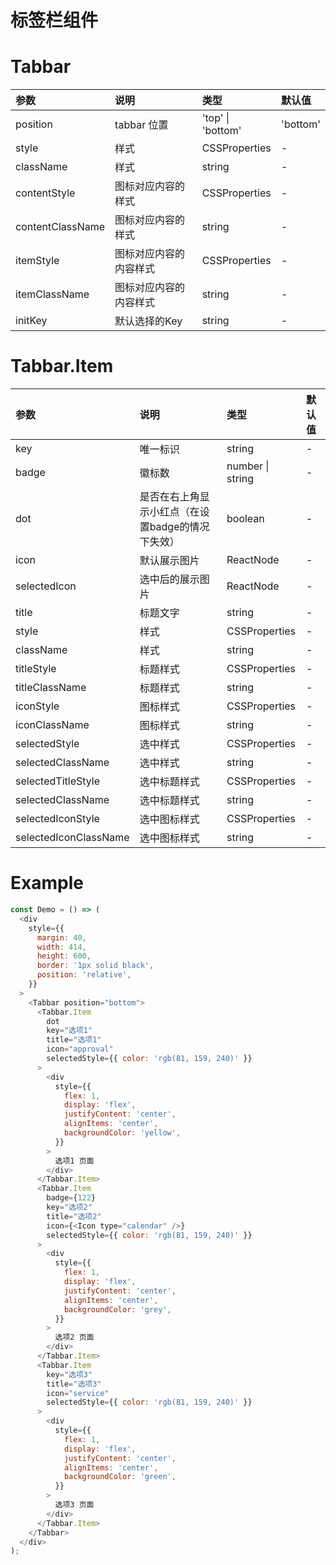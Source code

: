 # 标签栏组件

# Tabbar

| 参数             | 说明                   | 类型              | 默认值   |
| :--------------- | :--------------------- | :---------------- | :------- |
| position         | tabbar 位置            | 'top' \| 'bottom' | 'bottom' |
| style            | 样式                   | CSSProperties     | -        |
| className        | 样式                   | string            | -        |
| contentStyle     | 图标对应内容的样式     | CSSProperties     | -        |
| contentClassName | 图标对应内容的样式     | string            | -        |
| itemStyle        | 图标对应内容的内容样式 | CSSProperties     | -        |
| itemClassName    | 图标对应内容的内容样式 | string            | -        |
| initKey          | 默认选择的Key          | string            | -        |

# Tabbar.Item

| 参数                  | 说明                                              | 类型             | 默认值 |
| :-------------------- | :------------------------------------------------ | :--------------- | :----- |
| key                   | 唯一标识                                          | string           | -      |
| badge                 | 徽标数                                            | number \| string | -      |
| dot                   | 是否在右上角显示小红点（在设置badge的情况下失效） | boolean          | -      |
| icon                  | 默认展示图片                                      | ReactNode        | -      |
| selectedIcon          | 选中后的展示图片                                  | ReactNode        | -      |
| title                 | 标题文字                                          | string           | -      |
| style                 | 样式                                              | CSSProperties    | -      |
| className             | 样式                                              | string           | -      |
| titleStyle            | 标题样式                                          | CSSProperties    | -      |
| titleClassName        | 标题样式                                          | string           | -      |
| iconStyle             | 图标样式                                          | CSSProperties    | -      |
| iconClassName         | 图标样式                                          | string           | -      |
| selectedStyle         | 选中样式                                          | CSSProperties    | -      |
| selectedClassName     | 选中样式                                          | string           | -      |
| selectedTitleStyle    | 选中标题样式                                      | CSSProperties    | -      |
| selectedClassName     | 选中标题样式                                      | string           | -      |
| selectedIconStyle     | 选中图标样式                                      | CSSProperties    | -      |
| selectedIconClassName | 选中图标样式                                      | string           | -      |

# Example

```javascript
const Demo = () => (
  <div
    style={{
      margin: 40,
      width: 414,
      height: 600,
      border: '1px solid black',
      position: 'relative',
    }}
  >
    <Tabbar position="bottom">
      <Tabbar.Item
        dot
        key="选项1"
        title="选项1"
        icon="approval"
        selectedStyle={{ color: 'rgb(81, 159, 240)' }}
      >
        <div
          style={{
            flex: 1,
            display: 'flex',
            justifyContent: 'center',
            alignItems: 'center',
            backgroundColor: 'yellow',
          }}
        >
          选项1 页面
        </div>
      </Tabbar.Item>
      <Tabbar.Item
        badge={122}
        key="选项2"
        title="选项2"
        icon={<Icon type="calendar" />}
        selectedStyle={{ color: 'rgb(81, 159, 240)' }}
      >
        <div
          style={{
            flex: 1,
            display: 'flex',
            justifyContent: 'center',
            alignItems: 'center',
            backgroundColor: 'grey',
          }}
        >
          选项2 页面
        </div>
      </Tabbar.Item>
      <Tabbar.Item
        key="选项3"
        title="选项3"
        icon="service"
        selectedStyle={{ color: 'rgb(81, 159, 240)' }}
      >
        <div
          style={{
            flex: 1,
            display: 'flex',
            justifyContent: 'center',
            alignItems: 'center',
            backgroundColor: 'green',
          }}
        >
          选项3 页面
        </div>
      </Tabbar.Item>
    </Tabbar>
  </div>
);
 ```
